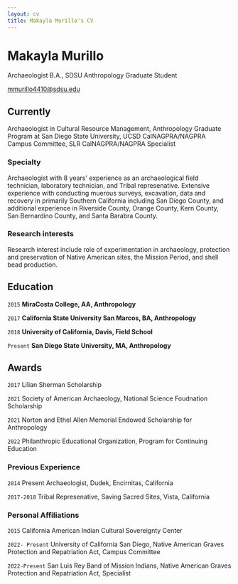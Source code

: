 ```yaml
---
layout: cv
title: Makayla Murillo's CV
---
```

# Makayla Murillo 
Archaeologist B.A., SDSU Anthropology Graduate Student 

<div id="webaddress">
<a href="mmurillo4410@sdsu.edu">mmurillo4410@sdsu.edu</a>



## Currently

Archaeologist in Cultural Resource Management, Anthropology Graduate Program at San Diego State University, UCSD CalNAGPRA/NAGPRA Campus Committee, SLR CalNAGPRA/NAGPRA Specialist

### Specialty

Archaeologist with 8 years' experience as an archaeological field technician, laboratory technician, and Tribal represenative. Extensive experience with conducting muerous surveys, excavation, data and recovery in primarily Southern California including San Diego County, and additional experience in Riverside County, Orange County, Kern County, San Bernardino County, and Santa Barabra County. 


### Research interests

Research interest include role of experimentation in archaeology, protection and preservation of Native American sites, the Mission Period, and shell bead production. 


## Education

`2015`
__MiraCosta College, AA, Anthropology__

`2017`
__California State University San Marcos, BA, Anthropology__

`2018`
__University of California, Davis, Field School__

`Present`
__San Diego State University, MA, Anthropology__


## Awards

`2017`
Lilian Sherman Scholarship

`2021`
Society of American Archaeology, National Science Foudnation Scholarship

`2021`
Norton and Ethel Allen Memorial Endowed Scholarship for Anthropology 

`2022`
Philanthropic Educational Organization, Program for Continuing Education 

### Previous Experience 

`2014` 
Present Archaeologist, Dudek, Encirnitas, California 

`2017-2018`
Tribal Represenative, Saving Sacred Sites, Vista, California 

### Personal Affiliations 

`2015`
California American Indian Cultural Sovereignty Center 

`2022- Present`
University of California San Diego, Native American Graves Protection and Repatriation Act, Campus Committee

`2022-Present`
San Luis Rey Band of Mission Indians, Native American Graves Protection and Repatriation Act, Specialist

